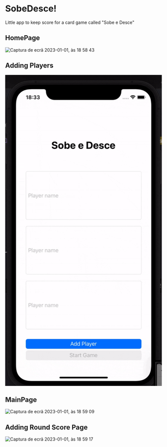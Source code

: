 # SobeDesce!
Little app to keep score for a card game called "Sobe e Desce"

## HomePage
<img width="307" alt="Captura de ecrã 2023-01-01, às 18 58 43" src="https://user-images.githubusercontent.com/105066938/210181881-1a1f9a9f-1682-4d0b-8370-7d3f6d2e68b5.png">

## Adding Players
![](https://github.com/Almeida97/SobeDesce/blob/main/addingPlayers.gif)

## MainPage 
<img width="307" alt="Captura de ecrã 2023-01-01, às 18 59 09" src="https://user-images.githubusercontent.com/105066938/210181884-3732cb88-cd60-42bc-81fa-00458417e030.png">


## Adding Round Score Page
<img width="307" alt="Captura de ecrã 2023-01-01, às 18 59 17" src="https://user-images.githubusercontent.com/105066938/210181888-f8f13a4e-59bf-4503-8e7a-e78393154253.png">

